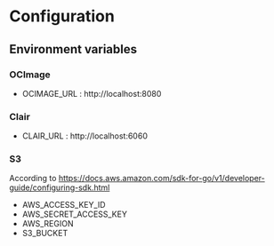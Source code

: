 # Configuration

## Environment variables

### OCImage
* OCIMAGE_URL : http://localhost:8080

### Clair
* CLAIR_URL : http://localhost:6060

### S3
According to https://docs.aws.amazon.com/sdk-for-go/v1/developer-guide/configuring-sdk.html

* AWS_ACCESS_KEY_ID
* AWS_SECRET_ACCESS_KEY
* AWS_REGION
* S3_BUCKET